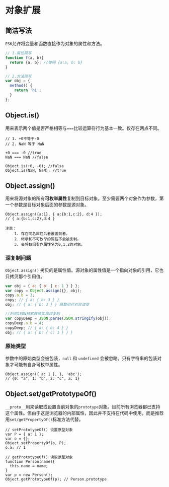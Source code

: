 ﻿# 对象扩展

## 简洁写法
`ES6`允许将变量和函数直接作为对象的属性和方法。
```javascript
// 1.属性简写
function f(a, b){
  return {a, b}; //等同 {a:a, b: b}
}

// 2.方法简写
var obj = {
  method() {
    return 'hi';
  }
};
```
## Object.is()
用来表示两个值是否严格相等与`===`比较运算符行为基本一致。仅存在两点不同。
```
// 1. +0不等于-0
// 2. NaN 等于 NaN

+0 === -0 //true
NaN === NaN //false

Object.is(+0, -0); //false
Object.is(NaN, NaN); //true
```
## Object.assign()
用来将源对象的所有**可枚举属性**复制到目标对象。至少需要两个对象作为参数，第一个参数是目标对象后面的参数是源对象。
```
Object.assign({a:1}, { a:{b:1,c:2}, d:4 });
// { a:{b:1,c:2},d:4 }
```
    注意：
        1. 存在同名属性后者覆盖前者。
        2. 继承和不可枚举的属性不会被复制。
        3. 会将数组看作属性名为0,1,2的对象。
### 深复制问题
`Object.assign()` 拷贝的是属性值。源对象的属性值是一个指向对象的引用，它也只拷贝那个引用值。
```javascript
var obj = { a: { b: { c: 1 } } };
var copy = Object.assign({}, obj);
copy.a.b = 3;
copy; // { a: { b: 3 } }
obj; // { a: { b: 3 } } 原数组也对应改变

//利用JSON格式转换实现深复制
var copyDeep = JSON.parse(JSON.stringify(obj));
copyDeep.a.b = 4;
copyDeep; // { a: { b: 4 } }
obj; // { a: { b: { c: 1 } } }
```
### 原始类型
参数中的原始类型会被包装，`null` 和 `undefined` 会被忽略。只有字符串的包装对象才可能有自身可枚举属性。
```
Object.assign({ a: 1 }, 1, 'abc');
// {0: "a", 1: "b", 2: "c", a: 1}
```
## Object.set/getPrototypeOf()
`__proto__`用来读取或设置当前对象的`prototype`对象。目前所有浏览器都已支持这个属性。但由于这是浏览器的内部属性，因此并不支持在代码中使用，而是推荐用`set/getPropertyOf()`标准方法代替。
```
// setPrototypeOf() 设置原型对象
var P = { a: 1 };
var o = {};
Object.setPropertyOf(o, P);
o.a; // 1

// getPrototypeOf() 读取原型对象
function Person(name){
  this.name = name;
}
var p = new Person();
Object.getPrototypeOf(p); // Person.prototype
```